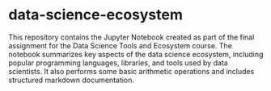 # data-science-ecosystem
This repository contains the Jupyter Notebook created as part of the final assignment for the Data Science Tools and Ecosystem course. The notebook summarizes key aspects of the data science ecosystem, including popular programming languages, libraries, and tools used by data scientists. It also performs some basic arithmetic operations and includes structured markdown documentation.
